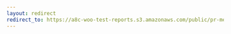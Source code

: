 ```yaml
---
layout: redirect
redirect_to: https://a8c-woo-test-reports.s3.amazonaws.com/public/pr-merge/45146/api/index.html
---
```

